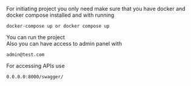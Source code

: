 For initiating project you only need make sure that you have docker and docker compose installed and with running 
    
    docker-compose up or docker compose up

You can run the project
<br/>
Also you can have access to admin panel with
    
    admin@test.com

For accessing APIs use
    
    0.0.0.0:8000/swagger/